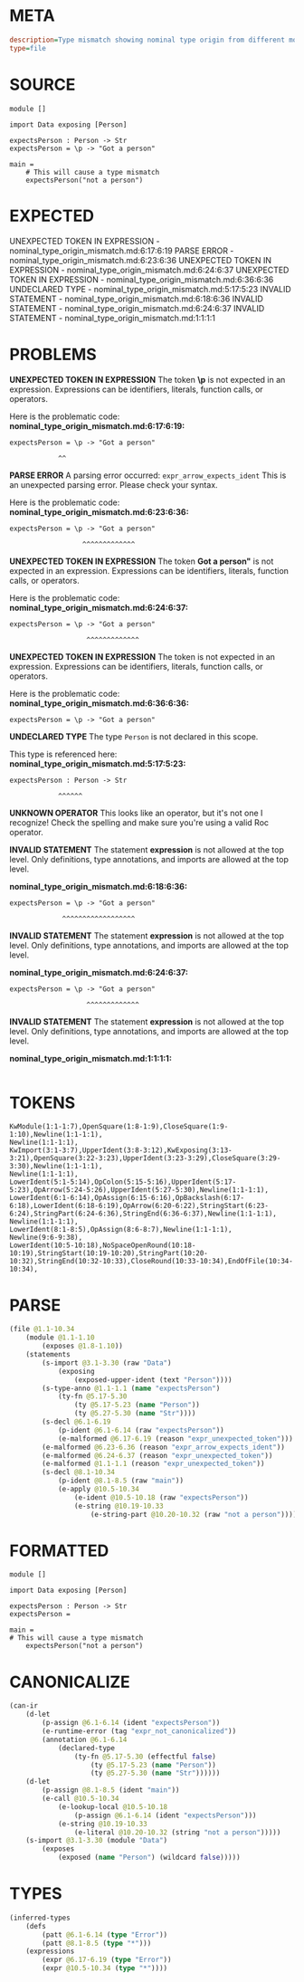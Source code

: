 # META
~~~ini
description=Type mismatch showing nominal type origin from different module
type=file
~~~
# SOURCE
~~~roc
module []

import Data exposing [Person]

expectsPerson : Person -> Str
expectsPerson = \p -> "Got a person"

main =
    # This will cause a type mismatch
    expectsPerson("not a person")
~~~
# EXPECTED
UNEXPECTED TOKEN IN EXPRESSION - nominal_type_origin_mismatch.md:6:17:6:19
PARSE ERROR - nominal_type_origin_mismatch.md:6:23:6:36
UNEXPECTED TOKEN IN EXPRESSION - nominal_type_origin_mismatch.md:6:24:6:37
UNEXPECTED TOKEN IN EXPRESSION - nominal_type_origin_mismatch.md:6:36:6:36
UNDECLARED TYPE - nominal_type_origin_mismatch.md:5:17:5:23
INVALID STATEMENT - nominal_type_origin_mismatch.md:6:18:6:36
INVALID STATEMENT - nominal_type_origin_mismatch.md:6:24:6:37
INVALID STATEMENT - nominal_type_origin_mismatch.md:1:1:1:1
# PROBLEMS
**UNEXPECTED TOKEN IN EXPRESSION**
The token **\p** is not expected in an expression.
Expressions can be identifiers, literals, function calls, or operators.

Here is the problematic code:
**nominal_type_origin_mismatch.md:6:17:6:19:**
```roc
expectsPerson = \p -> "Got a person"
```
                ^^


**PARSE ERROR**
A parsing error occurred: `expr_arrow_expects_ident`
This is an unexpected parsing error. Please check your syntax.

Here is the problematic code:
**nominal_type_origin_mismatch.md:6:23:6:36:**
```roc
expectsPerson = \p -> "Got a person"
```
                      ^^^^^^^^^^^^^


**UNEXPECTED TOKEN IN EXPRESSION**
The token **Got a person"** is not expected in an expression.
Expressions can be identifiers, literals, function calls, or operators.

Here is the problematic code:
**nominal_type_origin_mismatch.md:6:24:6:37:**
```roc
expectsPerson = \p -> "Got a person"
```
                       ^^^^^^^^^^^^^


**UNEXPECTED TOKEN IN EXPRESSION**
The token  is not expected in an expression.
Expressions can be identifiers, literals, function calls, or operators.

Here is the problematic code:
**nominal_type_origin_mismatch.md:6:36:6:36:**
```roc
expectsPerson = \p -> "Got a person"
```
                                   


**UNDECLARED TYPE**
The type ``Person`` is not declared in this scope.

This type is referenced here:
**nominal_type_origin_mismatch.md:5:17:5:23:**
```roc
expectsPerson : Person -> Str
```
                ^^^^^^


**UNKNOWN OPERATOR**
This looks like an operator, but it's not one I recognize!
Check the spelling and make sure you're using a valid Roc operator.

**INVALID STATEMENT**
The statement **expression** is not allowed at the top level.
Only definitions, type annotations, and imports are allowed at the top level.

**nominal_type_origin_mismatch.md:6:18:6:36:**
```roc
expectsPerson = \p -> "Got a person"
```
                 ^^^^^^^^^^^^^^^^^^


**INVALID STATEMENT**
The statement **expression** is not allowed at the top level.
Only definitions, type annotations, and imports are allowed at the top level.

**nominal_type_origin_mismatch.md:6:24:6:37:**
```roc
expectsPerson = \p -> "Got a person"
```
                       ^^^^^^^^^^^^^


**INVALID STATEMENT**
The statement **expression** is not allowed at the top level.
Only definitions, type annotations, and imports are allowed at the top level.

**nominal_type_origin_mismatch.md:1:1:1:1:**
```roc

```



# TOKENS
~~~zig
KwModule(1:1-1:7),OpenSquare(1:8-1:9),CloseSquare(1:9-1:10),Newline(1:1-1:1),
Newline(1:1-1:1),
KwImport(3:1-3:7),UpperIdent(3:8-3:12),KwExposing(3:13-3:21),OpenSquare(3:22-3:23),UpperIdent(3:23-3:29),CloseSquare(3:29-3:30),Newline(1:1-1:1),
Newline(1:1-1:1),
LowerIdent(5:1-5:14),OpColon(5:15-5:16),UpperIdent(5:17-5:23),OpArrow(5:24-5:26),UpperIdent(5:27-5:30),Newline(1:1-1:1),
LowerIdent(6:1-6:14),OpAssign(6:15-6:16),OpBackslash(6:17-6:18),LowerIdent(6:18-6:19),OpArrow(6:20-6:22),StringStart(6:23-6:24),StringPart(6:24-6:36),StringEnd(6:36-6:37),Newline(1:1-1:1),
Newline(1:1-1:1),
LowerIdent(8:1-8:5),OpAssign(8:6-8:7),Newline(1:1-1:1),
Newline(9:6-9:38),
LowerIdent(10:5-10:18),NoSpaceOpenRound(10:18-10:19),StringStart(10:19-10:20),StringPart(10:20-10:32),StringEnd(10:32-10:33),CloseRound(10:33-10:34),EndOfFile(10:34-10:34),
~~~
# PARSE
~~~clojure
(file @1.1-10.34
	(module @1.1-1.10
		(exposes @1.8-1.10))
	(statements
		(s-import @3.1-3.30 (raw "Data")
			(exposing
				(exposed-upper-ident (text "Person"))))
		(s-type-anno @1.1-1.1 (name "expectsPerson")
			(ty-fn @5.17-5.30
				(ty @5.17-5.23 (name "Person"))
				(ty @5.27-5.30 (name "Str"))))
		(s-decl @6.1-6.19
			(p-ident @6.1-6.14 (raw "expectsPerson"))
			(e-malformed @6.17-6.19 (reason "expr_unexpected_token")))
		(e-malformed @6.23-6.36 (reason "expr_arrow_expects_ident"))
		(e-malformed @6.24-6.37 (reason "expr_unexpected_token"))
		(e-malformed @1.1-1.1 (reason "expr_unexpected_token"))
		(s-decl @8.1-10.34
			(p-ident @8.1-8.5 (raw "main"))
			(e-apply @10.5-10.34
				(e-ident @10.5-10.18 (raw "expectsPerson"))
				(e-string @10.19-10.33
					(e-string-part @10.20-10.32 (raw "not a person")))))))
~~~
# FORMATTED
~~~roc
module []

import Data exposing [Person]

expectsPerson : Person -> Str
expectsPerson = 

main = 
# This will cause a type mismatch
	expectsPerson("not a person")
~~~
# CANONICALIZE
~~~clojure
(can-ir
	(d-let
		(p-assign @6.1-6.14 (ident "expectsPerson"))
		(e-runtime-error (tag "expr_not_canonicalized"))
		(annotation @6.1-6.14
			(declared-type
				(ty-fn @5.17-5.30 (effectful false)
					(ty @5.17-5.23 (name "Person"))
					(ty @5.27-5.30 (name "Str"))))))
	(d-let
		(p-assign @8.1-8.5 (ident "main"))
		(e-call @10.5-10.34
			(e-lookup-local @10.5-10.18
				(p-assign @6.1-6.14 (ident "expectsPerson")))
			(e-string @10.19-10.33
				(e-literal @10.20-10.32 (string "not a person")))))
	(s-import @3.1-3.30 (module "Data")
		(exposes
			(exposed (name "Person") (wildcard false)))))
~~~
# TYPES
~~~clojure
(inferred-types
	(defs
		(patt @6.1-6.14 (type "Error"))
		(patt @8.1-8.5 (type "*")))
	(expressions
		(expr @6.17-6.19 (type "Error"))
		(expr @10.5-10.34 (type "*"))))
~~~
